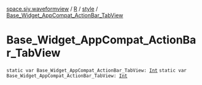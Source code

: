 [space.siy.waveformview](../../index.md) / [R](../index.md) / [style](index.md) / [Base_Widget_AppCompat_ActionBar_TabView](./-base_-widget_-app-compat_-action-bar_-tab-view.md)

# Base_Widget_AppCompat_ActionBar_TabView

`static var Base_Widget_AppCompat_ActionBar_TabView: `[`Int`](https://kotlinlang.org/api/latest/jvm/stdlib/kotlin/-int/index.html)
`static var Base_Widget_AppCompat_ActionBar_TabView: `[`Int`](https://kotlinlang.org/api/latest/jvm/stdlib/kotlin/-int/index.html)